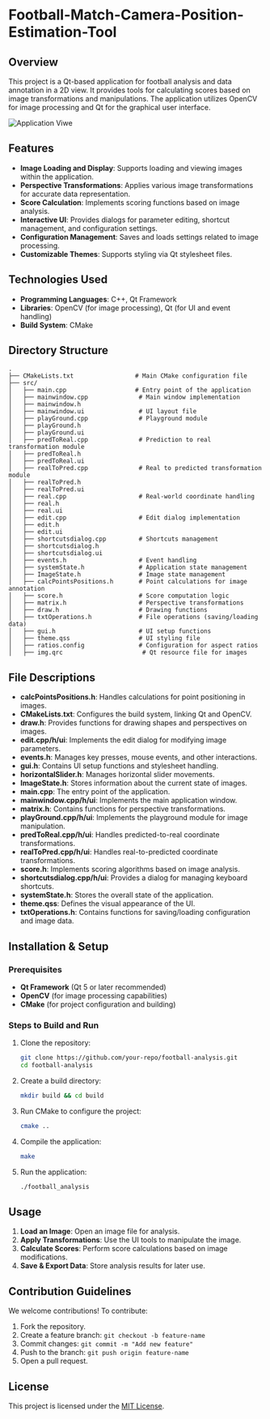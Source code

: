 # Football-Match-Camera-Position-Estimation-Tool

## Overview
This project is a Qt-based application for football analysis and data annotation in a 2D view. It provides tools for calculating scores based on image transformations and manipulations. The application utilizes OpenCV for image processing and Qt for the graphical user interface.

![Application Viwe](vid.gif)

## Features
- **Image Loading and Display**: Supports loading and viewing images within the application.
- **Perspective Transformations**: Applies various image transformations for accurate data representation.
- **Score Calculation**: Implements scoring functions based on image analysis.
- **Interactive UI**: Provides dialogs for parameter editing, shortcut management, and configuration settings.
- **Configuration Management**: Saves and loads settings related to image processing.
- **Customizable Themes**: Supports styling via Qt stylesheet files.

## Technologies Used
- **Programming Languages**: C++, Qt Framework
- **Libraries**: OpenCV (for image processing), Qt (for UI and event handling)
- **Build System**: CMake

## Directory Structure
```
.
├── CMakeLists.txt                 # Main CMake configuration file
├── src/
│   ├── main.cpp                   # Entry point of the application
│   ├── mainwindow.cpp              # Main window implementation
│   ├── mainwindow.h
│   ├── mainwindow.ui               # UI layout file
│   ├── playGround.cpp              # Playground module
│   ├── playGround.h
│   ├── playGround.ui
│   ├── predToReal.cpp              # Prediction to real transformation module
│   ├── predToReal.h
│   ├── predToReal.ui
│   ├── realToPred.cpp              # Real to predicted transformation module
│   ├── realToPred.h
│   ├── realToPred.ui
│   ├── real.cpp                    # Real-world coordinate handling
│   ├── real.h
│   ├── real.ui
│   ├── edit.cpp                    # Edit dialog implementation
│   ├── edit.h
│   ├── edit.ui
│   ├── shortcutsdialog.cpp         # Shortcuts management
│   ├── shortcutsdialog.h
│   ├── shortcutsdialog.ui
│   ├── events.h                    # Event handling
│   ├── systemState.h               # Application state management
│   ├── ImageState.h                # Image state management
│   ├── calcPointsPositions.h       # Point calculations for image annotation
│   ├── score.h                     # Score computation logic
│   ├── matrix.h                    # Perspective transformations
│   ├── draw.h                      # Drawing functions
│   ├── txtOperations.h             # File operations (saving/loading data)
│   ├── gui.h                       # UI setup functions
│   ├── theme.qss                   # UI styling file
│   ├── ratios.config               # Configuration for aspect ratios
│   ├── img.qrc                      # Qt resource file for images
```

## File Descriptions
- **calcPointsPositions.h**: Handles calculations for point positioning in images.
- **CMakeLists.txt**: Configures the build system, linking Qt and OpenCV.
- **draw.h**: Provides functions for drawing shapes and perspectives on images.
- **edit.cpp/h/ui**: Implements the edit dialog for modifying image parameters.
- **events.h**: Manages key presses, mouse events, and other interactions.
- **gui.h**: Contains UI setup functions and stylesheet handling.
- **horizontalSlider.h**: Manages horizontal slider movements.
- **ImageState.h**: Stores information about the current state of images.
- **main.cpp**: The entry point of the application.
- **mainwindow.cpp/h/ui**: Implements the main application window.
- **matrix.h**: Contains functions for perspective transformations.
- **playGround.cpp/h/ui**: Implements the playground module for image manipulation.
- **predToReal.cpp/h/ui**: Handles predicted-to-real coordinate transformations.
- **realToPred.cpp/h/ui**: Handles real-to-predicted coordinate transformations.
- **score.h**: Implements scoring algorithms based on image analysis.
- **shortcutsdialog.cpp/h/ui**: Provides a dialog for managing keyboard shortcuts.
- **systemState.h**: Stores the overall state of the application.
- **theme.qss**: Defines the visual appearance of the UI.
- **txtOperations.h**: Contains functions for saving/loading configuration and image data.

## Installation & Setup
### Prerequisites
- **Qt Framework** (Qt 5 or later recommended)
- **OpenCV** (for image processing capabilities)
- **CMake** (for project configuration and building)

### Steps to Build and Run
1. Clone the repository:
   ```bash
   git clone https://github.com/your-repo/football-analysis.git
   cd football-analysis
   ```
2. Create a build directory:
   ```bash
   mkdir build && cd build
   ```
3. Run CMake to configure the project:
   ```bash
   cmake ..
   ```
4. Compile the application:
   ```bash
   make
   ```
5. Run the application:
   ```bash
   ./football_analysis
   ```

## Usage
1. **Load an Image**: Open an image file for analysis.
2. **Apply Transformations**: Use the UI tools to manipulate the image.
3. **Calculate Scores**: Perform score calculations based on image modifications.
4. **Save & Export Data**: Store analysis results for later use.

## Contribution Guidelines
We welcome contributions! To contribute:
1. Fork the repository.
2. Create a feature branch: `git checkout -b feature-name`
3. Commit changes: `git commit -m "Add new feature"`
4. Push to the branch: `git push origin feature-name`
5. Open a pull request.

## License
This project is licensed under the [MIT License](LICENSE).
